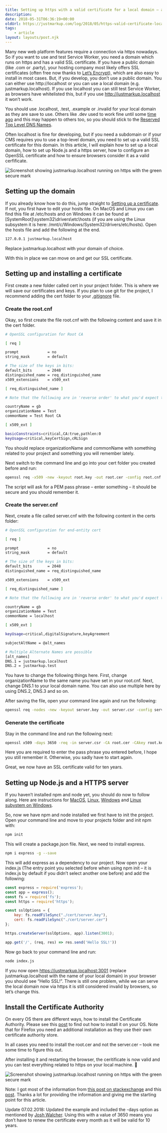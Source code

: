 ```yaml
---
title: Setting up https with a valid certificate for a local domain – and use it with Node.js
description: 
date: 2018-05-31T06:36:19+00:00
oldUrl: https://justmarkup.com/log/2018/05/https-valid-certificate-local-domain/
tags:
    - article
layout: layouts/post.njk
---
```


Many new web platform features require a connection via https nowadays. So if you want to use and test Service Worker, you need a domain which runs on https and has a valid SSL certificate. If you have a public domain (like .com or .party), your hosting company most likely offers SSL certificates (often free now thanks to [Let’s Encrypt](https://letsencrypt.org/)), which are also easy to install in most cases. But, if you develop, you don’t use a public domain. You can either use http://localhost or you can use a local domain (e.g. justmarkup.localhost). If you use localhost you can still test Service Worker, as browsers have whitelisted this, but if you use http://justmarkup.localhost it won’t work.

You should use .localhost, .test, .example or .invalid for your local domain as they are save to use. Others like .dev used to work fine until some [time ago](https://medium.engineering/use-a-dev-domain-not-anymore-95219778e6fd) and this may happen to others too, so you should stick to the [Reserved Top Level DNS Names](https://tools.ietf.org/html/rfc2606).

Often localhost is fine for developing, but if you need a subdomain or if your CMS requires you to use a top-level domain‚ you need to set up a valid SSL certificate for this domain. In this article, I will explain how to set up a local domain, how to set up Node.js and a https server, how to configure an OpenSSL certificate and how to ensure browsers consider it as a valid cerfificate.

![Screenshot showing justmarkup.localhost running on https with the green secure mark](https://justmarkup.com/log/wp-content/uploads/2018/05/https.png)

Setting up the domain
---------------------

If you already know how to do this, jump straight to [Setting up a certificate](#setupcertificate). If not, you first have to edit your hosts file. On MacOS and Linux you can find this file at /etc/hosts and on Windows it can be found at \[SystemRoot\]\\system32\\drivers\\etc\\hosts (if you are using the Linux subsystem it is here: /mnt/c/Windows/System32/drivers/etc/hosts). Open the hosts file and add the following at the end.

``` bash
127.0.0.1 justmarkup.localhost
```

Replace justmarkup.localhost with your domain of choice.

With this in place we can move on and get our SSL certificate.

Setting up and installing a certificate
---------------------------------------

First create a new folder called cert in your project folder. This is where we will save our certificates and keys. If you plan to use git for the project, I recommend adding the cert folder to your [.gitignore](https://git-scm.com/docs/gitignore) file.

### Create the root.cnf

Okay, so first create the file root.cnf with the following content and save it in the cert folder.

``` bash
# OpenSSL configuration for Root CA

[ req ]

prompt             = no
string_mask        = default

# The size of the keys in bits:
default_bits       = 2048
distinguished_name = req_distinguished_name
x509_extensions    = x509_ext

[ req_distinguished_name ]

# Note that the following are in 'reverse order' to what you'd expect to see.

countryName = gb
organizationName = Test
commonName = Test Root CA

[ x509_ext ]

basicConstraints=critical,CA:true,pathlen:0
keyUsage=critical,keyCertSign,cRLSign
```

You should replace organizationName and commonName with something related to your project and something you will remember lately.

Next switch to the command line and go into your cert folder you created before and run:

``` bash
openssl req -x509 -new -keyout root.key -out root.cer -config root.cnf
```

The script will ask for a PEM pass phrase – enter something – it should be secure and you should remember it.

### Create the server.cnf

Next, create a file called server.cnf with the following content in the certs folder:

``` bash
# OpenSSL configuration for end-entity cert

[ req ]

prompt             = no
string_mask        = default

# The size of the keys in bits:
default_bits       = 2048
distinguished_name = req_distinguished_name

x509_extensions    = x509_ext

[ req_distinguished_name ]

# Note that the following are in 'reverse order' to what you'd expect to see.

countryName = gb
organizationName = Test
commonName = localhost

[ x509_ext ]

keyUsage=critical,digitalSignature,keyAgreement

subjectAltName = @alt_names

# Multiple Alternate Names are possible
[alt_names]
DNS.1 = justmarkup.localhost
DNS.2 = justmarkup.test
```

You have to change the following things here. First, change organizationName to the same name you have set in your root.cnf. Next, change DNS.1 to your local domain name. You can also use multiple here by using DNS.2, DNS.3 and so on.

After saving the file, open your command line again and run the following:

``` bash
openssl req -nodes -new -keyout server.key -out server.csr -config server.cnf
```

### Generate the certificate

Stay in the command line and run the following next:

``` bash
openssl x509 -days 3650 -req -in server.csr -CA root.cer -CAkey root.key -set_serial 123 -out server.cer -extfile server.cnf -extensions x509_ext
```

Here you are required to enter the pass phrase you entered before, I hope you still remember it. Otherwise, you sadly have to start again.

Great, we now have an SSL certificate valid for ten years.

Setting up Node.js and a HTTPS server
-------------------------------------

If you haven’t installed npm and node yet, you should do now to follow along. Here are instructions for [MacOS](https://nodesource.com/blog/installing-nodejs-tutorial-mac-os-x/), [Linux](https://www.ostechnix.com/install-node-js-linux/), [Windows](http://blog.teamtreehouse.com/install-node-js-npm-windows) and [Linux subystem on Windows](https://daverupert.com/2018/04/developing-on-windows-with-wsl-and-visual-studio-code/#installing-node).

So, now we have npm and node installed we first have to init the project. Open your command line and move to your projects folder and init npm with:

``` bash
npm init
```

This will create a package.json file. Next, we need to install express.

``` bash
npm i express -g --save
```

This will add express as a dependency to our project. Now open your index.js (The entry point you selected before when using npm init – it is index.js by default if you didn’t select another one before) and add the following:

``` js
const express = require('express');
const app = express();
const fs = require('fs');
const https = require('https');

const sslOptions = {
    key: fs.readFileSync("./cert/server.key"),
    cert: fs.readFileSync("./cert/server.cer")
};

https.createServer(sslOptions, app).listen(3001);

app.get('/', (req, res) => res.send('Hello SSL!'))
```

Now go back to your command line and run:

``` bash
node index.js
```

If you now open https://justmarkup.localhost:3001 (replace justmarkup.localhost with the name of your local domain) in your browser you should see “Hello SSL!”. There is still one problem, while we can serve the local domain now via https it is still considered invalid by browsers, so let’s change this.

Install the Certificate Authority
---------------------------------

On every OS there are different ways, how to install the Certificate Authority. Please see this [post](https://www.dionysopoulos.me/255-forge-your-own-ssl-certificates-for-local-development.html#Install_the_Certificate_Authority_529) to find out how to install it on your OS. Note that for Firefox you need an additional installation as they use their own certificate authority store.

In all cases you need to install the root.cer and not the server.cer – took me some time to figure this out.

After installing it and restarting the browser, the ceritificate is now valid and you can test everything related to https on your local machine. 🎉

![Screenshot showing justmarkup.localhost running on https with the green secure mark](https://justmarkup.com/log/wp-content/uploads/2018/05/https.png)

Note: I got most of the information from [this post on stackexchange](https://unix.stackexchange.com/questions/382786/the-correct-way-of-implementing-ssl-on-localhost/382811#382811) and this [post](https://www.dionysopoulos.me/255-forge-your-own-ssl-certificates-for-local-development.html#Install_the_Certificate_Authority_529
). Thanks a lot for providing the information and giving me the starting point for this article.

Update 07.02.2018: Updated the example and included the -days option as mentioned by [Josh Walcher](https://twitter.com/josh_walcher). Using this with a value of 3650 means you don’t have to renew the certificate every month as it will be valid for 10 years.